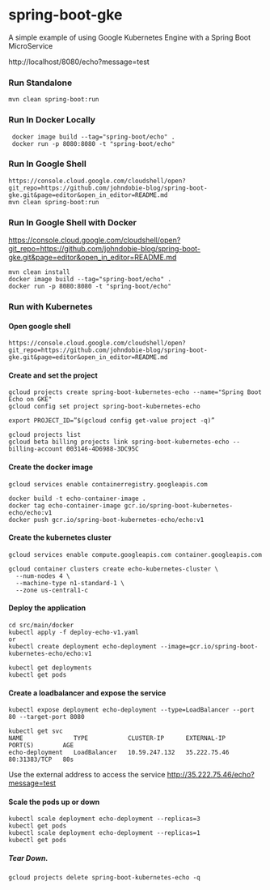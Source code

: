 # spring-boot-gke
A simple example of using Google Kubernetes Engine with a Spring Boot MicroService

http://localhost/8080/echo?message=test

### Run Standalone
```
mvn clean spring-boot:run
```

### Run In Docker Locally
``` 
 docker image build --tag="spring-boot/echo" .
 docker run -p 8080:8080 -t "spring-boot/echo"    
```

### Run In Google Shell
```
https://console.cloud.google.com/cloudshell/open?git_repo=https://github.com/johndobie-blog/spring-boot-gke.git&page=editor&open_in_editor=README.md
mvn clean spring-boot:run
```

### Run In Google Shell with Docker
https://console.cloud.google.com/cloudshell/open?git_repo=https://github.com/johndobie-blog/spring-boot-gke.git&page=editor&open_in_editor=README.md

```
mvn clean install
docker image build --tag="spring-boot/echo" .
docker run -p 8080:8080 -t "spring-boot/echo"    
```

### Run with Kubernetes

#### Open google shell
```
https://console.cloud.google.com/cloudshell/open?git_repo=https://github.com/johndobie-blog/spring-boot-gke.git&page=editor&open_in_editor=README.md
```

#### Create and set the project
```
gcloud projects create spring-boot-kubernetes-echo --name="Spring Boot Echo on GKE"
gcloud config set project spring-boot-kubernetes-echo

export PROJECT_ID=”$(gcloud config get-value project -q)”

gcloud projects list
gcloud beta billing projects link spring-boot-kubernetes-echo --billing-account 003146-4D6988-3DC95C
```

#### Create the docker image
``` 
gcloud services enable containerregistry.googleapis.com

docker build -t echo-container-image .
docker tag echo-container-image gcr.io/spring-boot-kubernetes-echo/echo:v1
docker push gcr.io/spring-boot-kubernetes-echo/echo:v1
```

#### Create the kubernetes cluster
```
gcloud services enable compute.googleapis.com container.googleapis.com

gcloud container clusters create echo-kubernetes-cluster \
  --num-nodes 4 \
  --machine-type n1-standard-1 \
  --zone us-central1-c
```

#### Deploy the application
```
cd src/main/docker
kubectl apply -f deploy-echo-v1.yaml
or   
kubectl create deployment echo-deployment --image=gcr.io/spring-boot-kubernetes-echo/echo:v1

kubectl get deployments 
kubectl get pods
```

#### Create a loadbalancer and expose the service
```
kubectl expose deployment echo-deployment --type=LoadBalancer --port 80 --target-port 8080

kubectl get svc
NAME              TYPE           CLUSTER-IP      EXTERNAL-IP    PORT(S)        AGE
echo-deployment   LoadBalancer   10.59.247.132   35.222.75.46   80:31383/TCP   80s
```

Use the external address to access the service http://35.222.75.46/echo?message=test 

#### Scale the pods up or down
```
kubectl scale deployment echo-deployment --replicas=3
kubectl get pods
kubectl scale deployment echo-deployment --replicas=1
kubectl get pods
```

##### Tear Down.
```
gcloud projects delete spring-boot-kubernetes-echo -q
```
